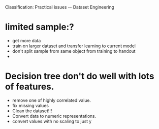 Classification: Practical issues -- Dataset Engineering

# limited sample:?

- get more data
- train on larger dataset and transfer learning to current model
- don't split sample from same object from training to handout
- 



# Decision tree don't do well with lots of features.

- remove one of highly correlated value.
- fix missing values
- Clean the dataset!!!
- Convert data to numeric representations.
- convert values with no scaling to just y